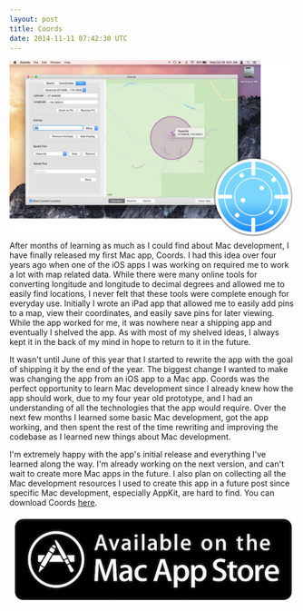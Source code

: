 ```yaml
---
layout: post
title: Coords
date: 2014-11-11 07:42:30 UTC
---
```

![Coords](/assets/coords.jpg)
After months of learning as much as I could find about Mac development, I have finally released my first Mac app, Coords. I had this idea over four years ago when one of the iOS apps I was working on required me to work a lot with map related data. While there were many online tools for converting longitude and longitude to decimal degrees and allowed me to easily find locations, I never felt that these tools were complete enough for everyday use. Initially I wrote an iPad app that allowed me to easily add pins to a map, view their coordinates, and easily save pins for later viewing. While the app worked for me, it was nowhere near a shipping app and eventually I shelved the app. As with most of my shelved ideas, I always kept it in the back of my mind in hope to return to it in the future.

It wasn't until June of this year that I started to rewrite the app with the goal of shipping it by the end of the year. The biggest change I wanted to make was changing the app from an iOS app to a Mac app. Coords was the perfect opportunity to learn Mac development since I already knew how the app should work, due to my four year old prototype, and I had an understanding of all the technologies that the app would require. Over the next few months I learned some basic Mac development, got the app working, and then spent the rest of the time rewriting and improving the codebase as I learned new things about Mac development.

I'm extremely happy with the app's initial release and everything I've learned along the way. I'm already working on the next version, and can't wait to create more Mac apps in the future. I also plan on collecting all the Mac development resources I used to create this app in a future post since specific Mac development, especially AppKit, are hard to find. You can download Coords [here](https://itunes.apple.com/us/app/coords/id927953579?ls=1&mt=12).

[![Coords App Store](/assets/mac_appstore.jpg)](https://itunes.apple.com/us/app/coords/id927953579?ls=1&mt=12)
